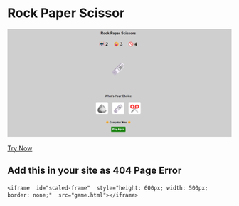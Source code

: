 # Rock Paper Scissor
![image](image.png)

[Try Now ](https://niteshsingh2001.github.io/rock-paper-scissor/)

## Add this in your site as 404 Page Error

    <iframe  id="scaled-frame"  style="height: 600px; width: 500px; border: none;"  src="game.html"></iframe>

